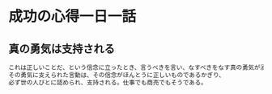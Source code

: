 # 成功の心得一日一話

## 真の勇気は支持される

```java
これは正しいことだ、という信念に立ったとき、言うべきを言い、なすべきをなす真の勇気が湧いてくる。
その勇気に支えられた言動は、その信念がほんとうに正しいものであるかぎり、
必ず世の人びとに認められ、支持される。仕事でも商売でもそうである。
```
